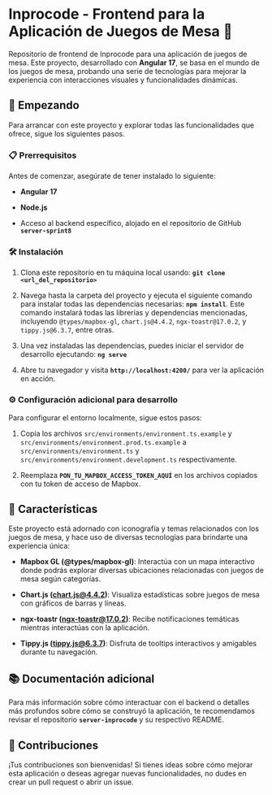 # Inprocode - Frontend para la Aplicación de Juegos de Mesa 🎲

Repositorio de frontend de Inprocode para una aplicación de juegos de mesa. Este proyecto, desarrollado con **Angular 17**, se basa en el mundo de los juegos de mesa, probando una serie de tecnologías para mejorar la experiencia con interacciones visuales y funcionalidades dinámicas.

## 🚀 Empezando

Para arrancar con este proyecto y explorar todas las funcionalidades que ofrece, sigue los siguientes pasos.

### 📋 Prerrequisitos

Antes de comenzar, asegúrate de tener instalado lo siguiente:

- **Angular 17**

- **Node.js**

- Acceso al backend específico, alojado en el repositorio de GitHub **`server-sprint8`**

### 🛠️ Instalación

1. Clona este repositorio en tu máquina local usando: **`git clone <url_del_repositorio>`**

2. Navega hasta la carpeta del proyecto y ejecuta el siguiente comando para instalar todas las dependencias necesarias: **`npm install`**. Este comando instalará todas las librerías y dependencias mencionadas, incluyendo `@types/mapbox-gl`, `chart.js@4.4.2`, `ngx-toastr@17.0.2`, y `tippy.js@6.3.7`, entre otras.

3. Una vez instaladas las dependencias, puedes iniciar el servidor de desarrollo ejecutando: **`ng serve`**

4. Abre tu navegador y visita **`http://localhost:4200/`** para ver la aplicación en acción.

### ⚙️ Configuración adicional para desarrollo

Para configurar el entorno localmente, sigue estos pasos:

1. Copia los archivos `src/environments/environment.ts.example` y `src/environments/environment.prod.ts.example` a `src/environments/environment.ts` y `src/environments/environment.development.ts` respectivamente.

2. Reemplaza **`PON_TU_MAPBOX_ACCESS_TOKEN_AQUÍ`** en los archivos copiados con tu token de acceso de Mapbox.

## 🎨 Características

Este proyecto está adornado con iconografía y temas relacionados con los juegos de mesa, y hace uso de diversas tecnologías para brindarte una experiencia única:

- **Mapbox GL (@types/mapbox-gl)**: Interactúa con un mapa interactivo donde podrás explorar diversas ubicaciones relacionadas con juegos de mesa según categorías.

- **Chart.js (chart.js@4.4.2)**: Visualiza estadísticas sobre juegos de mesa con gráficos de barras y líneas.

- **ngx-toastr (ngx-toastr@17.0.2)**: Recibe notificaciones temáticas mientras interactúas con la aplicación.

- **Tippy.js (tippy.js@6.3.7)**: Disfruta de tooltips interactivos y amigables durante tu navegación.

## 📚 Documentación adicional

Para más información sobre cómo interactuar con el backend o detalles más profundos sobre cómo se construyó la aplicación, te recomendamos revisar el repositorio **`server-inprocode`** y su respectivo README.

## 🤝 Contribuciones

¡Tus contribuciones son bienvenidas! Si tienes ideas sobre cómo mejorar esta aplicación o deseas agregar nuevas funcionalidades, no dudes en crear un pull request o abrir un issue.
